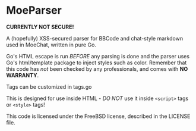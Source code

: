 MoeParser
=========

**CURRENTLY NOT SECURE!**

A (hopefully) XSS-secured parser for BBCode and chat-style markdown used in
MoeChat, written in pure Go.

Go's HTML escape is run *BEFORE* any parsing is done and the parser uses Go's
html/template package to inject styles such as color. Remember that this code
has *not* been checked by any professionals, and comes with **NO WARRANTY**.

Tags can be customized in tags.go

This is designed for use inside HTML - *DO NOT* use it inside ```<script>```
tags or ```<style>``` tags!

This code is licensed under the FreeBSD license, described in the LICENSE file.
